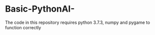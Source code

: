 # Basic-PythonAI-
The code in this repository requires python 3.7.3, numpy and pygame to function correctly  

